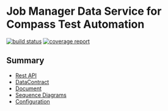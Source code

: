 # Job Manager Data Service for Compass Test Automation
[![build status](https://git.sami.int.thomsonreuters.com/compass/cta-jobmanager/badges/master/build.svg)](https://git.sami.int.thomsonreuters.com/compass/cta-jobmanager/commits/master)
[![coverage report](https://git.sami.int.thomsonreuters.com/compass/cta-jobmanager/badges/master/coverage.svg)](https://git.sami.int.thomsonreuters.com/compass/cta-jobmanager/commits/master)

## Summary
* [Rest API](RESTAPI.md)
* [DataContract](DATACONTRACT.md)
* [Document](DOCUMENTATION.md)
* [Sequence Diagrams](https://www.lucidchart.com/documents/edit/d15cef2b-8b80-4ce0-8e2c-1f3deee1759c)
* [Configuration](/lib/apps/main/config.js#L94)
